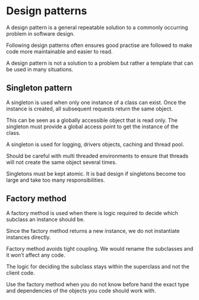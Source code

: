 # Design patterns
A design pattern is a general repeatable solution to a commonly
occurring problem in software design.

Following design patterns often ensures good practise are followed to
make code more maintainable and easier to read.

A design pattern is not a solution to a problem but rather a template
that can be used in many situations.

## Singleton pattern
A singleton is used when only one instance of a class can exist. Once
the instance is created, all subsequent requests return the same
object.

This can be seen as a globally accessible object that is read only. The
singleton must provide a global access point to get the instance of the
class.

A singleton is used for logging, drivers objects, caching and thread
pool.

Should be careful with multi threaded environments to ensure that
threads will not create the same object several times.

Singletons must be kept atomic. It is bad design if singletons become
too large and take too many responsibilities.

## Factory method
A factory method is used when there is logic required to decide which
subclass an instance should be.

Since the factory method returns a new instance, we do not instantiate
instances directly.

Factory method avoids tight coupling. We would rename the subclasses and
it won’t affect any code.

The logic for deciding the subclass stays within the superclass and not
the client code.

Use the factory method when you do not know before hand the exact type
and dependencies of the objects you code should work with.


